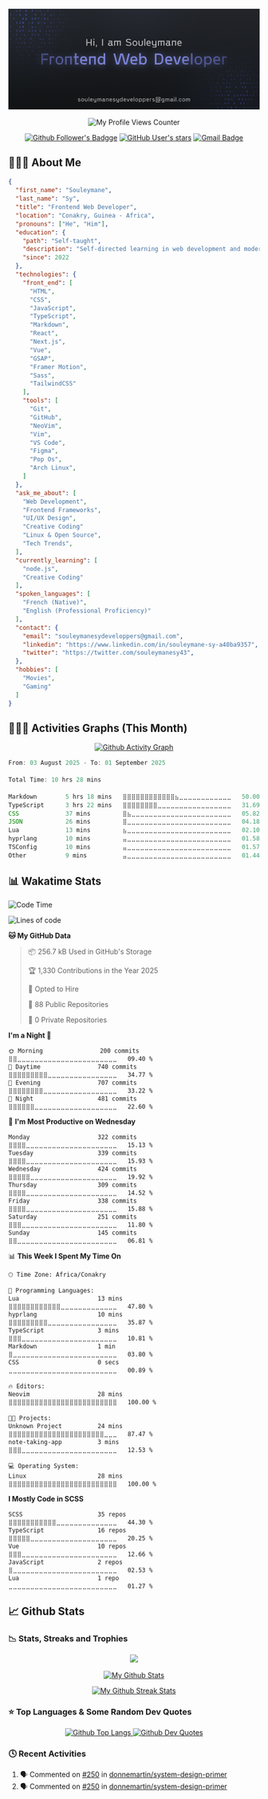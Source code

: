 <!-- Section 1: Custom Banner -->

<p align="center">
    <img src="./assets/my-github-banner.png" />
</p>

<!--  Section 2: Social Badges Icons -->

<p align="center"><a target="_blank"><img src="https://komarev.com/ghpvc/?username=souleymanesy7&color=0d1118&style=for-the-badge&label=PROFILE+VIEWS" alt="My Profile Views Counter" height="28" /></a></p>

<p align="center">
  <a href="https://github.com/SouleymaneSy7" title="My Followers On Github"><img alt="Github Follower's Badgge" src="https://img.shields.io/github/followers/souleymanesy7?style=for-the-badge&logo=github&logoColor=FFF&labelColor=0d1118&color=272932"></a>  
  <a href="https://github.com/SouleymaneSy7?tab=stars" title="My Stars On Github"><img alt="GitHub User's stars" src="https://img.shields.io/github/stars/souleymanesy7?affiliations=OWNER&style=for-the-badge&logo=data%3Aimage%2Fsvg%2Bxml%3Bbase64%2CPHN2ZyB4bWxucz0iaHR0cDovL3d3dy53My5vcmcvMjAwMC9zdmciIHZpZXdCb3g9IjAgMCA1NzYgNTEyIj48IS0tIUZvbnQgQXdlc29tZSBGcmVlIDYuNy4yIGJ5IEBmb250YXdlc29tZSAtIGh0dHBzOi8vZm9udGF3ZXNvbWUuY29tIExpY2Vuc2UgLSBodHRwczovL2ZvbnRhd2Vzb21lLmNvbS9saWNlbnNlL2ZyZWUgQ29weXJpZ2h0IDIwMjUgRm9udGljb25zLCBJbmMuLS0%2BPHBhdGggZmlsbD0iI2ZmZmZmZiIgZD0iTTMxNi45IDE4QzMxMS42IDcgMzAwLjQgMCAyODguMSAwcy0yMy40IDctMjguOCAxOEwxOTUgMTUwLjMgNTEuNCAxNzEuNWMtMTIgMS44LTIyIDEwLjItMjUuNyAyMS43cy0uNyAyNC4yIDcuOSAzMi43TDEzNy44IDMyOSAxMTMuMiA0NzQuN2MtMiAxMiAzIDI0LjIgMTIuOSAzMS4zczIzIDggMzMuOCAyLjNsMTI4LjMtNjguNSAxMjguMyA2OC41YzEwLjggNS43IDIzLjkgNC45IDMzLjgtMi4zczE0LjktMTkuMyAxMi45LTMxLjNMNDM4LjUgMzI5IDU0Mi43IDIyNS45YzguNi04LjUgMTEuNy0yMS4yIDcuOS0zMi43cy0xMy43LTE5LjktMjUuNy0yMS43TDM4MS4yIDE1MC4zIDMxNi45IDE4eiIvPjwvc3ZnPg%3D%3D&label=Github%20Star&labelColor=0d1118&color=272932"></a>
  <a href="mailto:souleymanesydeveloppers@gmail.com" title="Send Me An E-mail"><img alt="Gmail Badge" src="https://img.shields.io/badge/souleymanesydeveloppers%40gmail.com-272932?style=for-the-badge&logo=gmail&logoColor=fff&label=GMAIL&labelColor=0d1118&link=mail" /></a>
</p>

<!-- Section 3: About Me -->

<h2>👨🏾‍💻 About Me</h2>

```json
{
  "first_name": "Souleymane",
  "last_name": "Sy",
  "title": "Frontend Web Developer",
  "location": "Conakry, Guinea - Africa",
  "pronouns": ["He", "Him"],
  "education": {
    "path": "Self-taught",
    "description": "Self-directed learning in web development and modern technologies.",
    "since": 2022
  },
  "technologies": {
    "front_end": [
      "HTML",
      "CSS",
      "JavaScript",
      "TypeScript",
      "Markdown",
      "React",
      "Next.js",
      "Vue",
      "GSAP",
      "Framer Motion",
      "Sass",
      "TailwindCSS"
    ],
    "tools": [
      "Git",
      "GitHub",
      "NeoVim",
      "Vim",
      "VS Code",
      "Figma",
      "Pop Os",
      "Arch Linux",
    ]
  },
  "ask_me_about": [
    "Web Development",
    "Frontend Frameworks",
    "UI/UX Design",
    "Creative Coding"
    "Linux & Open Source",
    "Tech Trends",
  ],
  "currently_learning": [
    "node.js",
    "Creative Coding"
  ],
  "spoken_languages": [
    "French (Native)",
    "English (Professional Proficiency)"
  ],
  "contact": {
    "email": "souleymanesydeveloppers@gmail.com",
    "linkedin": "https://www.linkedin.com/in/souleymane-sy-a40ba9357",
    "twitter": "https://twitter.com/souleymanesy43",
  },
  "hobbies": [
    "Movies",
    "Gaming"
  ]
}
```

<!-- Section 4: Activity Graphics -->

<h2>🚣🏽‍♂️ Activities Graphs (This Month) </h2>

<p align="center">
  <a href="https://github.com/ashutosh00710/github-readme-activity-graph">
    <img alt="Github Activity Graph" src="https://github-readme-activity-graph.vercel.app/graph?username=SouleymaneSy7&theme=nord&custom_title=Souleymane%20Activity%20Graphs&hide_border=true&radius=5" />
  </a>
</p>

<!--START_SECTION:waka-->

```typescript
From: 03 August 2025 - To: 01 September 2025

Total Time: 10 hrs 28 mins

Markdown        5 hrs 18 mins   ⣿⣿⣿⣿⣿⣿⣿⣿⣿⣿⣿⣿⣦⣀⣀⣀⣀⣀⣀⣀⣀⣀⣀⣀⣀   50.00 %
TypeScript      3 hrs 22 mins   ⣿⣿⣿⣿⣿⣿⣿⣿⣀⣀⣀⣀⣀⣀⣀⣀⣀⣀⣀⣀⣀⣀⣀⣀⣀   31.69 %
CSS             37 mins         ⣿⣦⣀⣀⣀⣀⣀⣀⣀⣀⣀⣀⣀⣀⣀⣀⣀⣀⣀⣀⣀⣀⣀⣀⣀   05.82 %
JSON            26 mins         ⣿⣀⣀⣀⣀⣀⣀⣀⣀⣀⣀⣀⣀⣀⣀⣀⣀⣀⣀⣀⣀⣀⣀⣀⣀   04.18 %
Lua             13 mins         ⣦⣀⣀⣀⣀⣀⣀⣀⣀⣀⣀⣀⣀⣀⣀⣀⣀⣀⣀⣀⣀⣀⣀⣀⣀   02.10 %
hyprlang        10 mins         ⣤⣀⣀⣀⣀⣀⣀⣀⣀⣀⣀⣀⣀⣀⣀⣀⣀⣀⣀⣀⣀⣀⣀⣀⣀   01.58 %
TSConfig        10 mins         ⣤⣀⣀⣀⣀⣀⣀⣀⣀⣀⣀⣀⣀⣀⣀⣀⣀⣀⣀⣀⣀⣀⣀⣀⣀   01.57 %
Other           9 mins          ⣤⣀⣀⣀⣀⣀⣀⣀⣀⣀⣀⣀⣀⣀⣀⣀⣀⣀⣀⣀⣀⣀⣀⣀⣀   01.44 %
```

<!--END_SECTION:waka-->

<!-- Section 5: Wakatime Statistics -->

<h2>📊 Wakatime Stats</h2>

<!--START_SECTION:wakatime-readme-stats-->
![Code Time](http://img.shields.io/badge/Code%20Time-684%20hrs%2021%20mins-blue)

![Lines of code](https://img.shields.io/badge/From%20Hello%20World%20I%27ve%20Written-297.0%20thousand%20lines%20of%20code-blue)

**🐱 My GitHub Data** 

> 📦 256.7 kB Used in GitHub's Storage 
 > 
> 🏆 1,330 Contributions in the Year 2025
 > 
> 💼 Opted to Hire
 > 
> 📜 88 Public Repositories 
 > 
> 🔑 0 Private Repositories 
 > 
**I'm a Night 🦉** 

```text
🌞 Morning                200 commits         ⣿⣿⣀⣀⣀⣀⣀⣀⣀⣀⣀⣀⣀⣀⣀⣀⣀⣀⣀⣀⣀⣀⣀⣀⣀   09.40 % 
🌆 Daytime                740 commits         ⣿⣿⣿⣿⣿⣿⣿⣿⣿⣀⣀⣀⣀⣀⣀⣀⣀⣀⣀⣀⣀⣀⣀⣀⣀   34.77 % 
🌃 Evening                707 commits         ⣿⣿⣿⣿⣿⣿⣿⣿⣀⣀⣀⣀⣀⣀⣀⣀⣀⣀⣀⣀⣀⣀⣀⣀⣀   33.22 % 
🌙 Night                  481 commits         ⣿⣿⣿⣿⣿⣿⣀⣀⣀⣀⣀⣀⣀⣀⣀⣀⣀⣀⣀⣀⣀⣀⣀⣀⣀   22.60 % 
```
📅 **I'm Most Productive on Wednesday** 

```text
Monday                   322 commits         ⣿⣿⣿⣿⣀⣀⣀⣀⣀⣀⣀⣀⣀⣀⣀⣀⣀⣀⣀⣀⣀⣀⣀⣀⣀   15.13 % 
Tuesday                  339 commits         ⣿⣿⣿⣿⣀⣀⣀⣀⣀⣀⣀⣀⣀⣀⣀⣀⣀⣀⣀⣀⣀⣀⣀⣀⣀   15.93 % 
Wednesday                424 commits         ⣿⣿⣿⣿⣿⣀⣀⣀⣀⣀⣀⣀⣀⣀⣀⣀⣀⣀⣀⣀⣀⣀⣀⣀⣀   19.92 % 
Thursday                 309 commits         ⣿⣿⣿⣿⣀⣀⣀⣀⣀⣀⣀⣀⣀⣀⣀⣀⣀⣀⣀⣀⣀⣀⣀⣀⣀   14.52 % 
Friday                   338 commits         ⣿⣿⣿⣿⣀⣀⣀⣀⣀⣀⣀⣀⣀⣀⣀⣀⣀⣀⣀⣀⣀⣀⣀⣀⣀   15.88 % 
Saturday                 251 commits         ⣿⣿⣿⣀⣀⣀⣀⣀⣀⣀⣀⣀⣀⣀⣀⣀⣀⣀⣀⣀⣀⣀⣀⣀⣀   11.80 % 
Sunday                   145 commits         ⣿⣿⣀⣀⣀⣀⣀⣀⣀⣀⣀⣀⣀⣀⣀⣀⣀⣀⣀⣀⣀⣀⣀⣀⣀   06.81 % 
```


📊 **This Week I Spent My Time On** 

```text
🕑︎ Time Zone: Africa/Conakry

💬 Programming Languages: 
Lua                      13 mins             ⣿⣿⣿⣿⣿⣿⣿⣿⣿⣿⣿⣿⣀⣀⣀⣀⣀⣀⣀⣀⣀⣀⣀⣀⣀   47.80 % 
hyprlang                 10 mins             ⣿⣿⣿⣿⣿⣿⣿⣿⣿⣀⣀⣀⣀⣀⣀⣀⣀⣀⣀⣀⣀⣀⣀⣀⣀   35.87 % 
TypeScript               3 mins              ⣿⣿⣿⣀⣀⣀⣀⣀⣀⣀⣀⣀⣀⣀⣀⣀⣀⣀⣀⣀⣀⣀⣀⣀⣀   10.81 % 
Markdown                 1 min               ⣿⣀⣀⣀⣀⣀⣀⣀⣀⣀⣀⣀⣀⣀⣀⣀⣀⣀⣀⣀⣀⣀⣀⣀⣀   03.80 % 
CSS                      0 secs              ⣀⣀⣀⣀⣀⣀⣀⣀⣀⣀⣀⣀⣀⣀⣀⣀⣀⣀⣀⣀⣀⣀⣀⣀⣀   00.89 % 

🔥 Editors: 
Neovim                   28 mins             ⣿⣿⣿⣿⣿⣿⣿⣿⣿⣿⣿⣿⣿⣿⣿⣿⣿⣿⣿⣿⣿⣿⣿⣿⣿   100.00 % 

🐱‍💻 Projects: 
Unknown Project          24 mins             ⣿⣿⣿⣿⣿⣿⣿⣿⣿⣿⣿⣿⣿⣿⣿⣿⣿⣿⣿⣿⣿⣿⣀⣀⣀   87.47 % 
note-taking-app          3 mins              ⣿⣿⣿⣀⣀⣀⣀⣀⣀⣀⣀⣀⣀⣀⣀⣀⣀⣀⣀⣀⣀⣀⣀⣀⣀   12.53 % 

💻 Operating System: 
Linux                    28 mins             ⣿⣿⣿⣿⣿⣿⣿⣿⣿⣿⣿⣿⣿⣿⣿⣿⣿⣿⣿⣿⣿⣿⣿⣿⣿   100.00 % 
```

**I Mostly Code in SCSS** 

```text
SCSS                     35 repos            ⣿⣿⣿⣿⣿⣿⣿⣿⣿⣿⣿⣀⣀⣀⣀⣀⣀⣀⣀⣀⣀⣀⣀⣀⣀   44.30 % 
TypeScript               16 repos            ⣿⣿⣿⣿⣿⣀⣀⣀⣀⣀⣀⣀⣀⣀⣀⣀⣀⣀⣀⣀⣀⣀⣀⣀⣀   20.25 % 
Vue                      10 repos            ⣿⣿⣿⣀⣀⣀⣀⣀⣀⣀⣀⣀⣀⣀⣀⣀⣀⣀⣀⣀⣀⣀⣀⣀⣀   12.66 % 
JavaScript               2 repos             ⣿⣀⣀⣀⣀⣀⣀⣀⣀⣀⣀⣀⣀⣀⣀⣀⣀⣀⣀⣀⣀⣀⣀⣀⣀   02.53 % 
Lua                      1 repo              ⣀⣀⣀⣀⣀⣀⣀⣀⣀⣀⣀⣀⣀⣀⣀⣀⣀⣀⣀⣀⣀⣀⣀⣀⣀   01.27 % 
```




<!--END_SECTION:wakatime-readme-stats-->

<!-- Section 6: Github Statistics and Activities -->

<h2>📈 Github Stats</h2>

<h3>📉 Stats, Streaks and Trophies</h3>

<p align="center">
  <a href="https://github.com/ryo-ma/github-profile-trophy" >
    <img src="https://github-profile-trophy.vercel.app/?username=souleymanesy7&theme=nord&margin-w=6&margin-h=6&row=2&column=3%22%20alt=%22My%20Github%20Trophies" /></a>
</p>
<p align="center">
  <a href="https://github.com/anuraghazra/github-readme-stats">
    <img src="https://github-readme-stats.vercel.app/api?username=souleymanesy7&theme=nord&hide_border=true&show_icons=true&hide=prs" alt="My Github Stats" /></a>
</p>
<p align="center">
  <a href="https://git.io/streak-stats">
    <img src="https://streak-stats.demolab.com/?user=souleymanesy7&theme=nord&hide_border=true&border_radius=5" alt="My Github Streak Stats" /></a>
</p>

<!-- Section 7: Top Languages and Dev Quotes -->

<h3>⭐️ Top Languages & Some Random Dev Quotes</h3>

<p align="center">
  <a href="https://github.com/anuraghazra/github-readme-stats">
    <img alt="Github Top Langs" src="https://github-readme-stats.vercel.app/api/top-langs/?username=SouleymaneSy7&theme=nord&card_width=380&border_color=88C0D0&langs_count=5" />
  </a>
  <a href="https://github.com/PiyushSuthar/github-readme-quotes" >
    <img alt="Github Dev Quotes" src="https://quotes-github-readme.vercel.app/api?type=vertical&theme=nord&border=true" />
  </a>
</p>

<!-- Section 8: Recents Activities -->

<h3>🕓 Recent Activities</h3>

<!--START_SECTION:activity-->
1. 🗣 Commented on [#250](https://github.com/donnemartin/system-design-primer/issues/250#issuecomment-3039424158) in [donnemartin/system-design-primer](https://github.com/donnemartin/system-design-primer)
2. 🗣 Commented on [#250](https://github.com/donnemartin/system-design-primer/issues/250#issuecomment-3014064261) in [donnemartin/system-design-primer](https://github.com/donnemartin/system-design-primer)
<!--END_SECTION:activity-->
